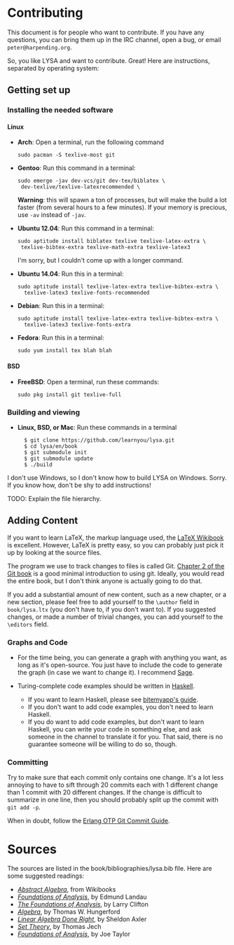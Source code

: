 # Contributing

This document is for people who want to contribute. If you have any questions,
you can bring them up in the IRC channel, open a bug, or email
`peter@harpending.org`.

So, you like LYSA and want to contribute. Great! Here are instructions,
separated by operating system:

## Getting set up

### Installing the needed software

#### Linux

*   **Arch**: Open a terminal, run the following command

        sudo pacman -S texlive-most git

*   **Gentoo**: Run this command in a terminal:

        sudo emerge -jav dev-vcs/git dev-tex/biblatex \ 
         dev-texlive/texlive-latexrecommended \

    **Warning**: this will spawn a ton of processes, but will make the
    build a lot faster (from several hours to a few minutes). If your
    memory is precious, use `-av` instead of `-jav`.

*   **Ubuntu 12.04**: Run this command in a terminal:

        sudo aptitude install biblatex texlive texlive-latex-extra \
         texlive-bibtex-extra texlive-math-extra texlive-latex3

    I'm sorry, but I couldn't come up with a longer command.

*   **Ubuntu 14.04**: Run this in a terminal:

        sudo aptitude install texlive-latex-extra texlive-bibtex-extra \
          texlive-latex3 texlive-fonts-recommended

*   **Debian**: Run this in a terminal:

        sudo aptitude install texlive-latex-extra texlive-bibtex-extra \
          texlive-latex3 texlive-fonts-extra

*   **Fedora**: Run this in a terminal:

        sudo yum install tex blah blah

#### BSD

*   **FreeBSD**: Open a terminal, run these commands:

        sudo pkg install git texlive-full

### Building and viewing

* **Linux, BSD, or Mac**: Run these commands in a terminal

        $ git clone https://github.com/learnyou/lysa.git
        $ cd lysa/en/book
        $ git submodule init
        $ git submodule update
        $ ./build

I don't use Windows, so I don't know how to build LYSA on
Windows. Sorry. If you know how, don't be shy to add instructions!

TODO: Explain the file hierarchy.

## Adding Content

If you want to learn LaTeX, the markup language used, the
[LaTeX Wikibook](https://en.wikibooks.org/wiki/LaTeX) is
excellent. However, LaTeX is pretty easy, so you can probably just pick
it up by looking at the source files.

The program we use to track changes to files is called
Git. [Chapter 2 of the Git book](https://git-scm.herokuapp.com/book/en/v2/Git-Basics-Getting-a-Git-Repository)
is a good minimal introduction to using git. Ideally, you would read the
entire book, but I don't think anyone is actually going to do that.

If you add a substantial amount of new content, such as a new chapter,
or a new section, please feel free to add yourself to the `\author`
field in `book/lysa.ltx` (you don't have to, if you don't want to). If
you suggested changes, or made a number of trivial changes, you can add
yourself to the `\editors` field.

### Graphs and Code

* For the time being, you can generate a graph with anything you want, as long
  as it's open-source. You just have to include the code to generate the graph
  (in case we want to change it). I recommend [Sage][sage].

* Turing-complete code examples should be written in [Haskell][hs]. 
    + If you want to learn Haskell, please see [bitemyapp's guide][learnhs]. 
    + If you don't want to add code examples, you don't need to learn Haskell.
    + If you do want to add code examples, but don't want to learn Haskell, you
      can write your code in something else, and ask someone in the channel to
      translate it for you. That said, there is no guarantee someone will be
      willing to do so, though.

[agda]: http://wiki.portal.chalmers.se/agda/pmwiki.php
[coq]: https://coq.inria.fr/
[hs]: https://www.haskell.org/haskellwiki/Haskell
[idris]: http://www.idris-lang.org/
[learnhs]: https://github.com/bitemyapp/learnhaskell
[sage]: http://www.sagemath.org/

### Committing

Try to make sure that each commit only contains one change. It's a lot
less annoying to have to sift through 20 commits each with 1 different
change than 1 commit with 20 different changes. If the change is
difficult to summarize in one line, then you should probably split up
the commit with `git add -p`.

When in doubt, follow the
[Erlang OTP Git Commit Guide](https://github.com/erlang/otp/wiki/Writing-good-commit-messages).

# Sources

The sources are listed in the book/bibliographies/lysa.bib file. Here
are some suggested readings:

* *[Abstract Algebra](http://en.wikibooks.org/wiki/Abstract_Algebra)*, from Wikibooks
* *[Foundations of Analysis](http://fmi.unibuc.ro/ro/pdf/2008/catedre/analiza/miculescu_r/Landau.pdf)*, by Edmund Landau
* *[The Foundations of Analysis](http://arxiv.org/pdf/1303.6576.pdf)*, by Larry Clifton
* *[Algebra](http://stealcode.com/misc/algebra/Hungerford_grad.pdf)*, by Thomas W. Hungerford
* *[Linear Algebra Done Right](http://genes.mit.edu/burgelab/yarden/linear_algebra_done_right.pdf)*, by Sheldon Axler
* *[Set Theory](https://logic.wikischolars.columbia.edu/file/view/Jech,+T.+J.+%282003%29.+Set+Theory+%28The+3rd+millennium+ed.%29.pdf)*, by Thomas Jech
* *[Foundations of Analysis](http://www.lemiller.net/media/classfiles/notes.pdf)*, by Joe Taylor

[emacs]: https://www.gnu.org/software/emacs/
[gitscm]: http://git-scm.com/
[magit]: https://magit.github.io/
[progit]: http://git-scm.com/book/en/v2
[texlive]: https://www.tug.org/texlive/
